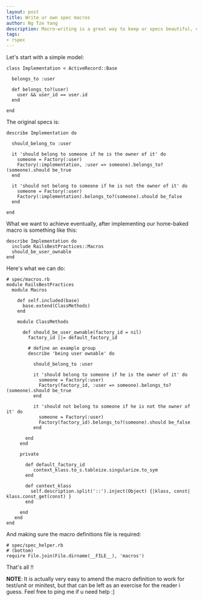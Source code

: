 ```yaml
---
layout: post
title: Write ur own spec macros
author: Ng Tze Yang
description: Macro-writing is a great way to keep ur specs beautiful, compact & readable, & keeps specs writing fun. Macro-writing isn't rocket science, everyone can do it (almost, i think).
tags:
- rspec
---
```

Let's start with a simple model:

    class Implementation < ActiveRecord::Base

      belongs_to :user

      def belongs_to?(user)
        user && user_id == user.id
      end

    end

The original specs is:

    describe Implementation do

      should_belong_to :user

      it 'should belong to someone if he is the owner of it' do
        someone = Factory(:user)
        Factory(:implementation, :user => someone).belongs_to?(someone).should be_true
      end

      it 'should not belong to someone if he is not the owner of it' do
        someone = Factory(:user)
        Factory(:implementation).belongs_to?(someone).should be_false
      end

    end

What we want to achieve eventually, after implementing our home-baked macro is something like this:

    describe Implementation do
      include RailsBestPractices::Macros
      should_be_user_ownable
    end

Here's what we can do:

    # spec/macros.rb
    module RailsBestPractices
      module Macros

        def self.included(base)
          base.extend(ClassMethods)
        end

        module ClassMethods

          def should_be_user_ownable(factory_id = nil)
            factory_id ||= default_factory_id

            # define an example group
            describe 'being user ownable' do

              should_belong_to :user

              it 'should belong to someone if he is the owner of it' do
                someone = Factory(:user)
                Factory(factory_id, :user => someone).belongs_to?(someone).should be_true
              end

              it 'should not belong to someone if he is not the owner of it' do
                someone = Factory(:user)
                Factory(factory_id).belongs_to?(someone).should be_false
              end

           end
         end

         private

           def default_factory_id
              context_klass.to_s.tableize.singularize.to_sym
           end

           def context_klass
             self.description.split('::').inject(Object) {|klass, const| klass.const_get(const) }
           end

         end
       end
    end

And making sure the macro definitions file is required:

    # spec/spec_helper.rb
    # (bottom)
    require File.join(File.dirname(__FILE__), 'macros')

That's all !!

**NOTE**: It is actually very easy to amend the macro definition to work for test/unit or minitest, but that can be left as an exercise for the reader i guess. Feel free to ping me if u need help :]

